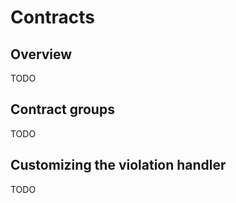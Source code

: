 
# Contracts

## Overview

TODO


## Contract groups

TODO


## Customizing the violation handler

TODO
